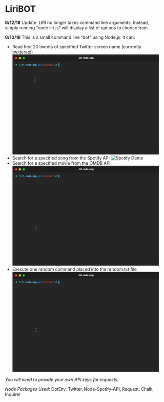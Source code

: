 # LiriBOT

**8/12/18** Update: LIRI no longer takes command line arguments. Instead, simply running "node liri.js" will display a list of options
to choose from.


**8/10/18** This is a small command line "bot" using Node.js. It can:

* Read first 20 tweets of specified Twitter screen name (currently twitterapi)
  ![Tweet Demo](assets/tweetdemo.gif)
* Search for a specified song from the Spotify API
  ![Spotify Demo](https://imgur.com/a/fZVmWf2.gif)
* Search for a specified movie from the OMDB API
  ![Movie Demo](assets/moviedemo.gif)
* Execute one random command placed into the random.txt file
  ![Random Demo](assets/randomdemo.gif)

*You will need to provide your own API keys for requests.*

*Node Packages Used:*
DotEnv,
Twitter,
Node-Spotify-API,
Request,
Chalk, 
Inquirer